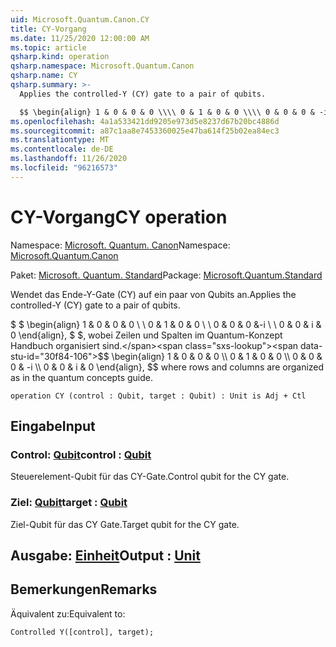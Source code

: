 ```yaml
---
uid: Microsoft.Quantum.Canon.CY
title: CY-Vorgang
ms.date: 11/25/2020 12:00:00 AM
ms.topic: article
qsharp.kind: operation
qsharp.namespace: Microsoft.Quantum.Canon
qsharp.name: CY
qsharp.summary: >-
  Applies the controlled-Y (CY) gate to a pair of qubits.

  $$ \begin{align} 1 & 0 & 0 & 0 \\\\ 0 & 1 & 0 & 0 \\\\ 0 & 0 & 0 & -i \\\\ 0 & 0 & i & 0 \end{align}, $$ where rows and columns are organized as in the quantum concepts guide.
ms.openlocfilehash: 4a1a533421dd9205e973d5e8237d67b20bc4886d
ms.sourcegitcommit: a87c1aa8e7453360025e47ba614f25b02ea84ec3
ms.translationtype: MT
ms.contentlocale: de-DE
ms.lasthandoff: 11/26/2020
ms.locfileid: "96216573"
---
```

# <a name="cy-operation"></a><span data-ttu-id="30f84-102">CY-Vorgang</span><span class="sxs-lookup"><span data-stu-id="30f84-102">CY operation</span></span>

<span data-ttu-id="30f84-103">Namespace: [Microsoft. Quantum. Canon](xref:Microsoft.Quantum.Canon)</span><span class="sxs-lookup"><span data-stu-id="30f84-103">Namespace: [Microsoft.Quantum.Canon](xref:Microsoft.Quantum.Canon)</span></span>

<span data-ttu-id="30f84-104">Paket: [Microsoft. Quantum. Standard](https://nuget.org/packages/Microsoft.Quantum.Standard)</span><span class="sxs-lookup"><span data-stu-id="30f84-104">Package: [Microsoft.Quantum.Standard](https://nuget.org/packages/Microsoft.Quantum.Standard)</span></span>


<span data-ttu-id="30f84-105">Wendet das Ende-Y-Gate (CY) auf ein paar von Qubits an.</span><span class="sxs-lookup"><span data-stu-id="30f84-105">Applies the controlled-Y (CY) gate to a pair of qubits.</span></span>

<span data-ttu-id="30f84-106">$ $ \begin{align} 1 & 0 & 0 & 0 \\ \\ 0 & 1 & 0 & 0 \\ \\ 0 & 0 & 0 &-i \\ \\ 0 & 0 & i & 0 \end{align}, $ $, wobei Zeilen und Spalten im Quantum-Konzept Handbuch organisiert sind.</span><span class="sxs-lookup"><span data-stu-id="30f84-106">$$ \begin{align} 1 & 0 & 0 & 0 \\\\ 0 & 1 & 0 & 0 \\\\ 0 & 0 & 0 & -i \\\\ 0 & 0 & i & 0 \end{align}, $$ where rows and columns are organized as in the quantum concepts guide.</span></span>

```qsharp
operation CY (control : Qubit, target : Qubit) : Unit is Adj + Ctl
```


## <a name="input"></a><span data-ttu-id="30f84-107">Eingabe</span><span class="sxs-lookup"><span data-stu-id="30f84-107">Input</span></span>

### <a name="control--qubit"></a><span data-ttu-id="30f84-108">Control: [Qubit](xref:microsoft.quantum.lang-ref.qubit)</span><span class="sxs-lookup"><span data-stu-id="30f84-108">control : [Qubit](xref:microsoft.quantum.lang-ref.qubit)</span></span>

<span data-ttu-id="30f84-109">Steuerelement-Qubit für das CY-Gate.</span><span class="sxs-lookup"><span data-stu-id="30f84-109">Control qubit for the CY gate.</span></span>


### <a name="target--qubit"></a><span data-ttu-id="30f84-110">Ziel: [Qubit](xref:microsoft.quantum.lang-ref.qubit)</span><span class="sxs-lookup"><span data-stu-id="30f84-110">target : [Qubit](xref:microsoft.quantum.lang-ref.qubit)</span></span>

<span data-ttu-id="30f84-111">Ziel-Qubit für das CY Gate.</span><span class="sxs-lookup"><span data-stu-id="30f84-111">Target qubit for the CY gate.</span></span>



## <a name="output--unit"></a><span data-ttu-id="30f84-112">Ausgabe: [Einheit](xref:microsoft.quantum.lang-ref.unit)</span><span class="sxs-lookup"><span data-stu-id="30f84-112">Output : [Unit](xref:microsoft.quantum.lang-ref.unit)</span></span>



## <a name="remarks"></a><span data-ttu-id="30f84-113">Bemerkungen</span><span class="sxs-lookup"><span data-stu-id="30f84-113">Remarks</span></span>

<span data-ttu-id="30f84-114">Äquivalent zu:</span><span class="sxs-lookup"><span data-stu-id="30f84-114">Equivalent to:</span></span>

```qsharp
Controlled Y([control], target);
```